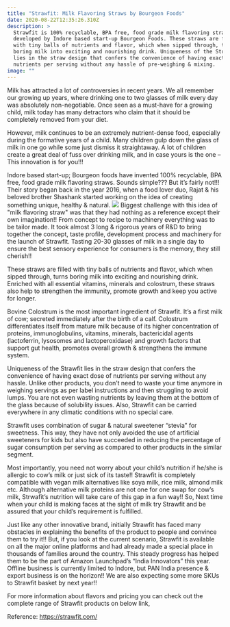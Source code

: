 ```yaml
---
title: "Strawfit: Milk Flavoring Straws by Bourgeon Foods"
date: 2020-08-22T12:35:26.310Z
description: >
  Strawfit is 100% recyclable, BPA free, food grade milk flavoring straw
  developed by Indore based start-up Bourgeon Foods. These straws are filled
  with tiny balls of nutrients and flavor, which when sipped through, turns
  boring milk into exciting and nourishing drink. Uniqueness of the Strawfit
  lies in the straw design that confers the convenience of having exact dose of
  nutrients per serving without any hassle of pre-weighing & mixing.
image: ""
---
```

Milk has attracted a lot of controversies in recent years. We all remember our growing up years, where drinking one to two glasses of milk every day was absolutely non-negotiable. Once seen as a must-have for a growing child, milk today has many detractors who claim that it should be completely removed from your diet.

However, milk continues to be an extremely nutrient-dense food, especially during the formative years of a child. Many children gulp down the glass of milk in one go while some just dismiss it straightaway. A lot of children create a great deal of fuss over drinking milk, and in case yours is the one – This innovation is for you!!! 

Indore based start-up; Bourgeon foods have invented 100% recyclable, BPA free, food grade milk flavoring straws. Sounds simple??? But it’s fairly not!!! Their story began back in the year 2016, when a food lover duo, Rajat & his beloved brother Shashank started working on the idea of creating something unique, healthy & natural. ![](/img/strawfit.jpg) Biggest challenge with this idea of "milk flavoring straw" was that they had nothing as a reference except their own imagination!!  From concept to recipe to machinery everything was to be tailor made. It took almost 3 long & rigorous years of R&D to bring together the concept, taste profile, development process and machinery for the launch of Strawfit. Tasting 20-30 glasses of milk in a single day to ensure the best sensory experience for consumers is the memory, they still cherish!! 

These straws are filled with tiny balls of nutrients and flavor, which when sipped through, turns boring milk into exciting and nourishing drink. Enriched with all essential vitamins, minerals and colostrum, these straws also help to strengthen the immunity, promote growth and keep you active for longer.

Bovine Colostrum is the most important ingredient of Strawfit. It’s a first milk of cow; secreted immediately after the birth of a calf. Colostrum differentiates itself from mature milk because of its higher concentration of proteins, immunoglobulins, vitamins, minerals, bactericidal agents (lactoferrin, lysosomes and lactoperoxidase) and growth factors that support gut health, promotes overall growth & strengthens the immune system.

Uniqueness of the Strawfit lies in the straw design that confers the convenience of having exact dose of nutrients per serving without any hassle. Unlike other products, you don’t need to waste your time anymore in weighing servings as per label instructions and then struggling to avoid lumps.  You are not even wasting nutrients by leaving them at the bottom of the glass because of solubility issues.  Also, Strawfit can be carried everywhere in any climatic conditions with no special care.

Strawfit uses combination of sugar & natural sweetener “stevia” for sweetness. This way, they have not only avoided the use of artificial sweeteners for kids but also have succeeded in reducing the percentage of sugar consumption per serving as compared to other products in the similar segment. 

Most importantly, you need not worry about your child’s nutrition if he/she is allergic to cow’s milk or just sick of its taste!! Strawfit is completely compatible with vegan milk alternatives like soya milk, rice milk, almond milk etc. Although alternative milk proteins are not one for one swap for cow’s milk, Strwafit’s nutrition will take care of this gap in a fun way!! So, Next time when your child is making faces at the sight of milk try Strawfit and be assured that your child’s requirement is fulfilled.  

Just like any other innovative brand, initially Strawfit has faced many obstacles in explaining the benefits of the product to people and convince them to try it!! But, if you look at the current scenario, Strawfit is available on all the major online platforms and had already made a special place in thousands of families around the country.  This steady progress has helped them to be the part of Amazon Launchpad’s “India Innovators” this year. Offline business is currently limited to Indore, but PAN India presence & export business is on the horizon!! We are also expecting some more SKUs to Strawfit basket by next year!!

For more information about flavors and pricing you can check out the complete range of Strawfit products on below link,



Reference:  https://strawfit.com/
